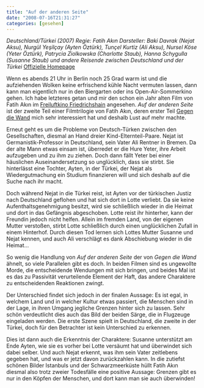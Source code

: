 ```yaml
---
title: "Auf der anderen Seite"
date: "2008-07-16T21:31:27"
categories: [gesehen]
---
```


*Deutschland/Türkei (2007)
Regie: Fatih Akın
Darsteller: Baki Davrak (Nejat Aksu), Nurgül Yeşilçay (Ayten Öztürk), Tunçel Kurtiz (Ali Aksu), Nursel Köse (Yeter Öztürk), Patrycia Ziolkowska (Charlotte Staub), Hanna Schygulla (Susanne Staub) und andere Reisende zwischen Deutschland und der Türkei*
[Offizielle Homepage](http://www.auf-der-anderen-seite.de/)

Wenn es abends 21 Uhr in Berlin noch 25 Grad warm ist und die aufziehenden Wolken keine erfrischend kühle Nacht vermuten lassen, dann kann man eigentlich nur in den Biergarten oder ins Open-Air-Sommerkino gehen. Ich habe letzteres getan und mir den schon ein Jahr alten Film von Fatih Akın im [Freiluftkino Friedrichshain](http://www.freiluftkino-friedrichshain.de/) angesehen. *Auf der anderen Seite* ist der zweite Teil einer Filmtrilogie von Fatih Akın, deren erster Teil [Gegen die Wand](/2004/05/08/gegen-die-wand/) mich sehr interessiert hat und deshalb Lust auf mehr machte.

Erneut geht es um die Probleme von Deutsch-Türken zwischen den Gesellschaften, diesmal an Hand dreier Kind-Elternteil-Paare. Nejat ist Germanistik-Professor in Deutschland, sein Vater Ali Rentner in Bremen. Da der alte Mann etwas einsam ist, überredet er die Hure Yeter, ihre Arbeit aufzugeben und zu ihm zu ziehen. Doch dann fällt Yeter bei einer häuslichen Auseinandersetzung so unglücklich, dass sie stirbt. Sie hinterlässt eine Tochter, Ayten, in der Türkei, der Nejat als Wiedergutmachung ein Studium finanzieren will und sich deshalb auf die Suche nach ihr macht.

Doch während Nejat in die Türkei reist, ist Ayten vor der türkischen Justiz nach Deutschland geflohen und hat sich dort in Lotte verliebt. Da sie keine Aufenthaltsgenehmigung besitzt, wird sie schließlich wieder in die Heimat und dort in das Gefängnis abgeschoben. Lotte reist ihr hinterher, kann der Freundin jedoch nicht helfen. Allein im fremden Land, von der eigenen Mutter verstoßen, stirbt Lotte schließlich durch einen unglücklichen Zufall in einem Hinterhof. Durch diesen Tod lernen sich Lottes Mutter Susanne und Nejat kennen, und auch Ali verschlägt es dank Abschiebung wieder in die Heimat...

So wenig die Handlung von *Auf der anderen Seite* der von *Gegen die Wand* ähnelt, so viele Parallelen gibt es doch. In beiden Filmen sind es ungewollte Morde, die entscheidende Wendungen mit sich bringen, und beides Mal ist es das zu Passivität verurteilende Element der Haft, das andere Charaktere zu entscheidenden Reaktionen zwingt. 

Der Unterschied findet sich jedoch in der finalen Aussage: Es ist egal, in welchem Land und in welcher Kultur etwas passiert, die Menschen sind in der Lage, in ihren Umgang jegliche Grenzen hinter sich zu lassen. Sehr schön verdeutlicht dies auch das Bild der beiden Särge, die in Flugzeuge eingeladen werden. Die erste Szene spielt in Deutschland, die zweite in der Türkei, doch für den Betrachter ist kein Unterschied zu erkennen.

Dies ist dann auch die Erkenntnis der Charaktere: Susanne unterstützt am Ende Ayten, wie sie es vorher bei Lotte versäumt hat und überwindet sich dabei selber. Und auch Nejat erkennt, was ihm sein Vater zeitlebens gegeben hat, und was er jetzt davon zurückzahlen kann. In die zutiefst schönen Bilder Istanbuls und der Schwarzmeerküste hüllt Fatih Akın diesmal also trotz zweier Todesfälle eine positive Aussage: Grenzen gibt es nur in den Köpfen der Menschen, und dort kann man sie auch überwinden!
